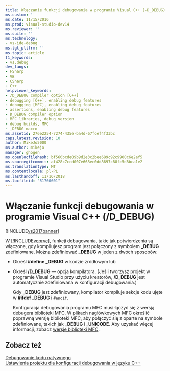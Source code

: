 ```yaml
---
title: Włączanie funkcji debugowania w programie Visual C++ (-D_DEBUG) | Dokumentacja firmy Microsoft
ms.custom: ''
ms.date: 11/15/2016
ms.prod: visual-studio-dev14
ms.reviewer: ''
ms.suite: ''
ms.technology:
- vs-ide-debug
ms.tgt_pltfrm: ''
ms.topic: article
f1_keywords:
- vs.debug
dev_langs:
- FSharp
- VB
- CSharp
- C++
helpviewer_keywords:
- /D_DEBUG compiler option [C++]
- debugging [C++], enabling debug features
- debugging [MFC], enabling debug features
- assertions, enabling debug features
- D_DEBUG compiler option
- MFC libraries, debug version
- debug builds, MFC
- _DEBUG macro
ms.assetid: 276e2254-7274-435e-ba4d-67fcef4f33bc
caps.latest.revision: 10
author: MikeJo5000
ms.author: mikejo
manager: ghogen
ms.openlocfilehash: bf560bcde09b9d2e3c2bee689c92c9900c6e2af5
ms.sourcegitcommit: af428c7ccd007e668ec0dd8697c88fc5d8bca1e2
ms.translationtype: MT
ms.contentlocale: pl-PL
ms.lasthandoff: 11/16/2018
ms.locfileid: "51760601"
---
```

# <a name="enabling-debug-features-in-visual-c-ddebug"></a>Włączanie funkcji debugowania w programie Visual C++ (/D_DEBUG)
[!INCLUDE[vs2017banner](../includes/vs2017banner.md)]

W [!INCLUDE[vcprvc](../includes/vcprvc-md.md)], funkcji debugowania, takie jak potwierdzenia są włączone, gdy kompilujesz program jest połączony z symbolem **_DEBUG** zdefiniowane. Można zdefiniować **_DEBUG** w jeden z dwóch sposobów:  
  
- Określ **#define _DEBUG** w kodzie źródłowym lub  
  
- Określ **/D_DEBUG** — opcja kompilatora. (Jeśli tworzysz projekt w programie Visual Studio przy użyciu kreatorów, **/D_DEBUG** jest automatycznie zdefiniowana w konfiguracji debugowania.)  
  
  Gdy **_DEBUG** jest zdefiniowany, kompilator kompiluje sekcje kodu ujęte w **#ifdef _DEBUG** i `#endif`.  
  
  Konfiguracja debugowania programu MFC musi łączyć się z wersją debugera biblioteki MFC. W plikach nagłówkowych MFC określić poprawną wersję biblioteki MFC, aby połączyć się z oparte na symbole zdefiniowane, takich jak **_DEBUG** i **_UNICODE**. Aby uzyskać więcej informacji, zobacz [wersje biblioteki MFC](http://msdn.microsoft.com/library/3d7a8ae1-e276-4cf8-ba63-360c2f85ad0e).  
  
## <a name="see-also"></a>Zobacz też  
 [Debugowanie kodu natywnego](../debugger/debugging-native-code.md)   
 [Ustawienia projektu dla konfiguracji debugowania w języku C++](../debugger/project-settings-for-a-cpp-debug-configuration.md)



